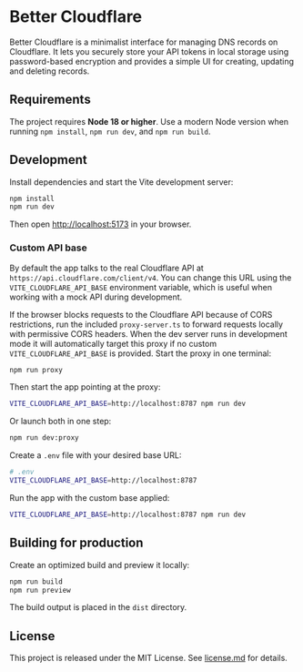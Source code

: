 # Better Cloudflare

Better Cloudflare is a minimalist interface for managing DNS records on Cloudflare. It lets you securely store your API tokens in local storage using password-based encryption and provides a simple UI for creating, updating and deleting records.

## Requirements

The project requires **Node 18 or higher**. Use a modern Node version when running
`npm install`, `npm run dev`, and `npm run build`.


## Development

Install dependencies and start the Vite development server:

```bash
npm install
npm run dev
```

Then open <http://localhost:5173> in your browser.

### Custom API base

By default the app talks to the real Cloudflare API at
`https://api.cloudflare.com/client/v4`. You can change this URL using the
`VITE_CLOUDFLARE_API_BASE` environment variable, which is useful when working
with a mock API during development.

If the browser blocks requests to the Cloudflare API because of CORS
restrictions, run the included `proxy-server.ts` to forward requests
locally with permissive CORS headers. When the dev server runs in
development mode it will automatically target this proxy if no custom
`VITE_CLOUDFLARE_API_BASE` is provided. Start the proxy in one terminal:


```bash
npm run proxy
```

Then start the app pointing at the proxy:

```bash
VITE_CLOUDFLARE_API_BASE=http://localhost:8787 npm run dev
```

Or launch both in one step:

```bash
npm run dev:proxy
```

Create a `.env` file with your desired base URL:

```bash
# .env
VITE_CLOUDFLARE_API_BASE=http://localhost:8787
```

Run the app with the custom base applied:

```bash
VITE_CLOUDFLARE_API_BASE=http://localhost:8787 npm run dev
```

## Building for production

Create an optimized build and preview it locally:

```bash
npm run build
npm run preview
```

The build output is placed in the `dist` directory.

## License

This project is released under the MIT License. See [license.md](license.md) for details.
